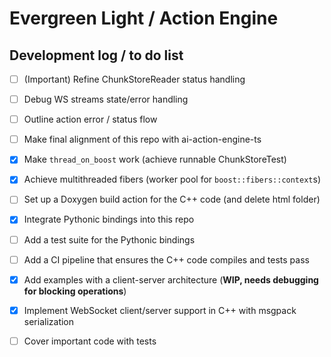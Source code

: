 # Evergreen Light / Action Engine

## Development log / to do list

- [ ] (Important) Refine ChunkStoreReader status handling
- [ ] Debug WS streams state/error handling
- [ ] Outline action error / status flow
- [ ] Make final alignment of this repo with ai-action-engine-ts
- [x] Make `thread_on_boost` work (achieve runnable ChunkStoreTest)
- [x] Achieve multithreaded fibers (worker pool for `boost::fibers::context`s)
- [ ] Set up a Doxygen build action for the C++ code (and delete html folder)
- [x] Integrate Pythonic bindings into this repo
- [ ] Add a test suite for the Pythonic bindings
- [ ] Add a CI pipeline that ensures the C++ code compiles and tests pass
- [x] Add examples with a client-server architecture (__WIP, needs debugging for
  blocking operations__)
- [x] Implement WebSocket client/server support in C++ with msgpack
  serialization

- [ ] Cover important code with tests